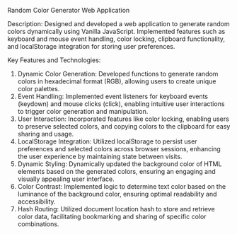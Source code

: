 Random Color Generator Web Application

Description:
Designed and developed a web application to generate random colors dynamically using Vanilla JavaScript. Implemented features such as keyboard and mouse event handling, color locking, clipboard functionality, and localStorage integration for storing user preferences.

Key Features and Technologies:

1. Dynamic Color Generation: Developed functions to generate random colors in hexadecimal format (RGB), allowing users to create unique color palettes.
2. Event Handling: Implemented event listeners for keyboard events (keydown) and mouse clicks (click), enabling intuitive user interactions to trigger color generation and manipulation.
3. User Interaction: Incorporated features like color locking, enabling users to preserve selected colors, and copying colors to the clipboard for easy sharing and usage.
4. LocalStorage Integration: Utilized localStorage to persist user preferences and selected colors across browser sessions, enhancing the user experience by maintaining state between visits.
5. Dynamic Styling: Dynamically updated the background color of HTML elements based on the generated colors, ensuring an engaging and visually appealing user interface.
6. Color Contrast: Implemented logic to determine text color based on the luminance of the background color, ensuring optimal readability and accessibility.
7. Hash Routing: Utilized document location hash to store and retrieve color data, facilitating bookmarking and sharing of specific color combinations.
